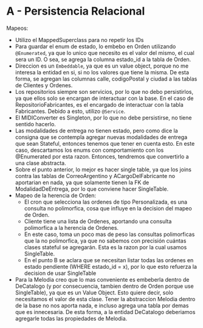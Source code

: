 ﻿# A - Persistencia Relacional


Mapeos:
- Utilizo el MappedSuperclass para no repetir los IDs 
- Para guardar el enum de estado, lo embebo en Orden utilizando `@Enumerated`, ya que lo unico que necesito es el valor del mismo, el cual sera un ID. O sea, se agrega la columna estado_id a la tabla de Orden.
- Direccion es un `Embeddable`, ya que es un value object, porque no me interesa la entidad en si, si no los valores que tiene la misma. De esta forma, se agregan las columnas calle, codigoPostal y ciudad a las tablas de Clientes y Ordenes.
- Los repositorios siempre son servicios, por lo que no debo persistirlos, ya que ellos solo se encargan de interactuar con la base. En el caso de RepositorioFabricantes, es el encargado de interactuar con la tabla Fabricantes. Debido a esto, utilizo `@Service`.
- El MIDIConverter es Singleton, por lo que no debe persistirse, no tiene sentido hacerlo.
- Las modalidades de entrega no tienen estado, pero como dice la consigna que se contempla agregar nuevas modalidades de entrega que sean Stateful, entonces tenemos que tener en cuenta esto. En este caso, descartamos los enums con comportamiento con los @Enumerated por esta razon. Entonces, tendremos que convertirlo a una clase abstracta.
- Sobre el punto anterior, lo mejor es hacer single table, ya que los joins contra las tablas de CorreoArgentino y ACargoDelFabricante no aportarian en nada, ya que solamente tienen la FK de ModalidadDeEntrega, por lo que conviene hacer SingleTable.
- Mapeo de la herencia de Orden:
  - El cron que selecciona las ordenes de tipo Personalizada, es una consulta no polimorfica, cosa que influye en la decision del mapeo de Orden.
  - Cliente tiene una lista de Ordenes, aportando una consulta polimorfica a la herencia de Ordenes.
  - En este caso, toma un poco mas de peso las consultas polimorficas que la no polimorfica, ya que no sabemos con precisión cuántas clases stateful se agregarán. Esta es la razon por la cual usamos SingleTable.
  - En el punto B se aclara que se necesitan listar todas las ordenes en estado pendiente (WHERE estado_id = x), por lo que esto refuerza la decision de usar SingleTable
- Para la Melodia creo que lo mas conveniente es embeberla dentro de DeCatalogo (y por consecuencia, tambien dentro de Orden porque use SingleTable), ya que es un Value Object. Esto quiere decir, solo necesitamos el valor de esta clase. Tener la abstraccion Melodia dentro de la base no nos aporta nada, e incluso agrega una tabla por demas que es innecesaria. De esta forma, a la entidad DeCatalogo deberiamos agregarle todas las propiedades de Melodia.
